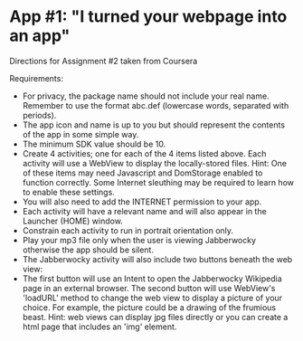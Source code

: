 App #1: "I turned your webpage into an app"
======================
Directions for Assignment #2 taken from Coursera

Requirements:

* For privacy, the package name should not include your real name. Remember to use the format abc.def (lowercase words, separated with periods).
* The app icon and name is up to you but should represent the contents of the app in some simple way.
* The minimum SDK value should be 10.
* Create 4 activities; one for each of the 4 items listed above. Each activity will use a WebView to display the locally-stored files.
Hint: One of these items may need Javascript and DomStorage enabled to function correctly. Some Internet sleuthing may be required to learn how to enable these settings. 
* You will also need to add the INTERNET permission to your app.
* Each activity will have a relevant name and will also appear in the Launcher (HOME) window.
* Constrain each activity to run in portrait orientation only.
* Play your mp3 file only when the user is viewing Jabberwocky otherwise the app should be silent.
* The Jabberwocky activity will also include two buttons beneath the web view:
* The first button will use an Intent to open the Jabberwocky Wikipedia page in an external browser. The second button will use WebView's 'loadURL' method to change the web view to display a picture of your choice. For example, the picture could be a drawing of the frumious beast. Hint: web views can display jpg files directly or you can create a html page that includes an 'img' element. 